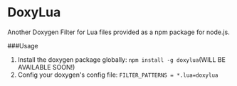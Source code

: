 DoxyLua
=======

Another Doxygen Filter for Lua files provided as a npm package for node.js.

###Usage
1. Install the doxygen package globally: ```npm install -g doxylua```(WILL BE AVAILABLE SOON!)  
2. Config your doxygen's config file: ```FILTER_PATTERNS = *.lua=doxylua```